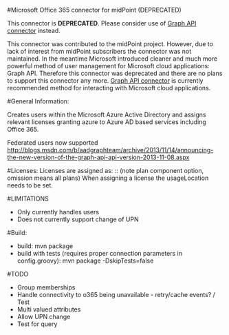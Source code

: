 #Microsoft Office 365 connector for midPoint (DEPRECATED)

This connector is **DEPRECATED**. Please consider use of [Graph API connector](https://github.com/Evolveum/connector-microsoft-graph-api) instead.

This connector was contributed to the midPoint project. However, due to lack of interest from midPoint subscribers the connector was not maintained. In the meantime Microsoft introduced cleaner and much more powerful method of user management for Microsoft cloud applications: Graph API. Therefore this connector was deprecated and there are no plans to support this connector any more. [Graph API connector](https://github.com/Evolveum/connector-microsoft-graph-api) is currently recommended method for interacting with Microsoft cloud applications.

#General Information:

Creates users within the Microsoft Azure Active Directory and assigns relevant 
licenses granting azure to Azure AD based services including Office 365.

Federated users now supported http://blogs.msdn.com/b/aadgraphteam/archive/2013/11/14/announcing-the-new-version-of-the-graph-api-api-version-2013-11-08.aspx

#Licenses:
Licenses are assigned as: <license name>:<plan component>:<plan component>  (note plan component option, omission means all plans)
When assigning a license the usageLocation needs to be set.


#LIMITATIONS
* Only currently handles users
* Does not currently support change of UPN

#Build:
* build:
    mvn package
* build with tests (requires proper connection parameters in config.groovy):
    mvn package -DskipTests=false


#TODO
* Group memberships
* Handle connectivity to o365 being unavailable - retry/cache events? / Test
* Multi valued attributes
* Allow UPN change 
* Test for query
